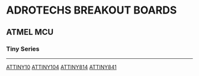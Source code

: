 # ADROTECHS BREAKOUT BOARDS

## ATMEL MCU

### Tiny Series
<hr>

[ATTINY10](https://github.com/adrotechs/microkits/tree/main/ATTiny10)
[ATTINY104](https://github.com/adrotechs/microkits/tree/main/ATTiny104)
[ATTINY814](https://github.com/adrotechs/microkits/tree/main/ATTiny814)
[ATTINY841](https://github.com/adrotechs/microkits/tree/main/ATTiny841)

